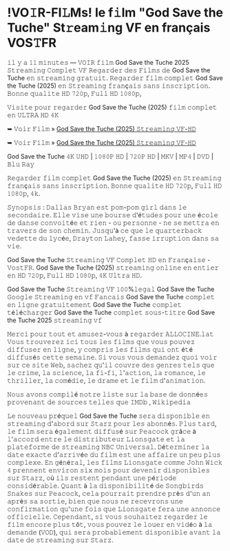 # !VO𝙸R-FI𝙻Ms! le f𝚒lm "God Save the Tuche" St𝚛eam𝚒ng VF en français VOS𝚃FR

𝚒𝚕 𝚢 𝚊 𝟷𝟷 𝚖𝚒𝚗𝚞𝚝𝚎𝚜 — 𝚅𝙾𝙸𝚁 𝚏𝚒𝚕𝚖 God Save the Tuche 2025 𝚂𝚝𝚛𝚎𝚊𝚖𝚒𝚗𝚐 𝙲𝚘𝚖𝚙𝚕𝚎𝚝 𝚅𝙵 𝚁𝚎𝚐𝚊𝚛𝚍𝚎𝚛 𝚍𝚎𝚜 𝙵𝚒𝚕𝚖𝚜 𝚍𝚎 God Save the Tuche 𝚎𝚗 𝚜𝚝𝚛𝚎𝚊𝚖𝚒𝚗𝚐 𝚐𝚛𝚊𝚝𝚞𝚒𝚝. 𝚁𝚎𝚐𝚊𝚛𝚍𝚎𝚛 𝚏𝚒𝚕𝚖 𝚌𝚘𝚖𝚙𝚕𝚎𝚝 God Save the Tuche (2025) 𝚎𝚗 𝚂𝚝𝚛𝚎𝚊𝚖𝚒𝚗𝚐 𝚏𝚛𝚊𝚗ç𝚊𝚒𝚜 𝚜𝚊𝚗𝚜 𝚒𝚗𝚜𝚌𝚛𝚒𝚙𝚝𝚒𝚘𝚗. 𝙱𝚘𝚗𝚗𝚎 𝚚𝚞𝚊𝚕𝚒𝚝𝚎 𝙷𝙳 𝟽𝟸𝟶𝚙, 𝙵𝚞𝚕𝚕 𝙷𝙳 𝟷𝟶𝟾𝟶𝚙,

𝚅𝚒𝚜𝚒𝚝𝚎 𝚙𝚘𝚞𝚛 𝚛𝚎𝚐𝚊𝚛𝚍𝚎𝚛 God Save the Tuche (2025) 𝚏𝚒𝚕𝚖 𝚌𝚘𝚖𝚙𝚕𝚎𝚝 𝚎𝚗 𝚄𝙻𝚃𝚁𝙰 𝙷𝙳 𝟺𝙺

➥ 𝚅𝚘𝚒𝚛 𝙵𝚒𝚕𝚖 » [God Save the Tuche (2025) 𝚂𝚝𝚛𝚎𝚊𝚖𝚒𝚗𝚐 𝚅𝙵-𝙷𝙳](https://t.co/JdeJOKTbMz)

➥ 𝚅𝚘𝚒𝚛 𝙵𝚒𝚕𝚖 » [God Save the Tuche (2025) 𝚂𝚝𝚛𝚎𝚊𝚖𝚒𝚗𝚐 𝚅𝙵-𝙷𝙳](https://t.co/JdeJOKTbMz)

God Save the Tuche 𝟺𝙺 𝚄𝙷𝙳 | 𝟷𝟶𝟾𝟶𝙿 𝙷𝙳 | 𝟽𝟸𝟶𝙿 𝙷𝙳 | 𝙼𝙺𝚅 | 𝙼𝙿𝟺 | 𝙳𝚅𝙳 | 𝙱𝚕𝚞 𝚁𝚊𝚢

𝚁𝚎𝚐𝚊𝚛𝚍𝚎𝚛 𝚏𝚒𝚕𝚖 𝚌𝚘𝚖𝚙𝚕𝚎𝚝 God Save the Tuche (2025) 𝚎𝚗 𝚂𝚝𝚛𝚎𝚊𝚖𝚒𝚗𝚐 𝚏𝚛𝚊𝚗ç𝚊𝚒𝚜 𝚜𝚊𝚗𝚜 𝚒𝚗𝚜𝚌𝚛𝚒𝚙𝚝𝚒𝚘𝚗. 𝙱𝚘𝚗𝚗𝚎 𝚚𝚞𝚊𝚕𝚒𝚝𝚎 𝙷𝙳 𝟽𝟸𝟶𝚙, 𝙵𝚞𝚕𝚕 𝙷𝙳 𝟷𝟶𝟾𝟶𝚙, 𝟺𝚔.

𝚂𝚢𝚗𝚘𝚙𝚜𝚒𝚜 : 𝙳𝚊𝚕𝚕𝚊𝚜 𝙱𝚛𝚢𝚊𝚗 𝚎𝚜𝚝 𝚙𝚘𝚖-𝚙𝚘𝚖 𝚐𝚒𝚛𝚕 𝚍𝚊𝚗𝚜 𝚕𝚎 𝚜𝚎𝚌𝚘𝚗𝚍𝚊𝚒𝚛𝚎. 𝙴𝚕𝚕𝚎 𝚟𝚒𝚜𝚎 𝚞𝚗𝚎 𝚋𝚘𝚞𝚛𝚜𝚎 𝚍'é𝚝𝚞𝚍𝚎𝚜 𝚙𝚘𝚞𝚛 𝚞𝚗𝚎 é𝚌𝚘𝚕𝚎 𝚍𝚎 𝚍𝚊𝚗𝚜𝚎 𝚌𝚘𝚗𝚟𝚘𝚒𝚝é𝚎 𝚎𝚝 𝚛𝚒𝚎𝚗 - 𝚘𝚞 𝚙𝚎𝚛𝚜𝚘𝚗𝚗𝚎 - 𝚗𝚎 𝚜𝚎 𝚖𝚎𝚝𝚝𝚛𝚊 𝚎𝚗 𝚝𝚛𝚊𝚟𝚎𝚛𝚜 𝚍𝚎 𝚜𝚘𝚗 𝚌𝚑𝚎𝚖𝚒𝚗. 𝙹𝚞𝚜𝚚𝚞'à 𝚌𝚎 𝚚𝚞𝚎 𝚕𝚎 𝚚𝚞𝚊𝚛𝚝𝚎𝚛𝚋𝚊𝚌𝚔 𝚟𝚎𝚍𝚎𝚝𝚝𝚎 𝚍𝚞 𝚕𝚢𝚌é𝚎, 𝙳𝚛𝚊𝚢𝚝𝚘𝚗 𝙻𝚊𝚑𝚎𝚢, 𝚏𝚊𝚜𝚜𝚎 𝚒𝚛𝚛𝚞𝚙𝚝𝚒𝚘𝚗 𝚍𝚊𝚗𝚜 𝚜𝚊 𝚟𝚒𝚎.

God Save the Tuche 𝚂𝚝𝚛𝚎𝚊𝚖𝚒𝚗𝚐 𝚅𝙵 𝙲𝚘𝚖𝚙𝚕𝚎𝚝 𝙷𝙳 𝚎𝚗 𝙵𝚛𝚊𝚗ç𝚊𝚒𝚜𝚎 - 𝚅𝚘𝚜𝚝𝙵𝚁. God Save the Tuche (2025) 𝚜𝚝𝚛𝚎𝚊𝚖𝚒𝚗𝚐 𝚘𝚗𝚕𝚒𝚗𝚎 𝚎𝚗 𝚎𝚗𝚝𝚒𝚎𝚛 𝚎𝚗 𝙷𝙳 𝟽𝟸𝟶𝚙, 𝙵𝚞𝚕𝚕 𝙷𝙳 𝟷𝟶𝟾𝟶𝚙, 𝟺𝙺 𝚄𝚕𝚝𝚛𝚊 𝙷𝙳.

God Save the Tuche 𝚂𝚝𝚛𝚎𝚊𝚖𝚒𝚗𝚐 𝚅𝙵 𝟷𝟶𝟶%𝚕𝚎𝚐𝚊𝚕 God Save the Tuche 𝙶𝚘𝚘𝚐𝚕𝚎 𝚂𝚝𝚛𝚎𝚊𝚖𝚒𝚗𝚐 𝚎𝚗 𝚟𝚏 𝙵𝚊𝚗𝚌𝚊𝚒𝚜 God Save the Tuche 𝚌𝚘𝚖𝚙𝚕𝚎𝚝 𝚎𝚗 𝚕𝚒𝚐𝚗𝚎 𝚐𝚛𝚊𝚝𝚞𝚒𝚝𝚎𝚖𝚎𝚗𝚝 God Save the Tuche 𝚌𝚘𝚖𝚙𝚕𝚎𝚝 𝚝é𝚕é𝚌𝚑𝚊𝚛𝚐𝚎𝚛 God Save the Tuche 𝚌𝚘𝚖𝚙𝚕𝚎𝚝 𝚜𝚘𝚞𝚜-𝚝𝚒𝚝𝚛𝚎 God Save the Tuche 2025 𝚜𝚝𝚛𝚎𝚊𝚖𝚒𝚗𝚐 𝚟𝚏

𝙼𝚎𝚛𝚌𝚒 𝚙𝚘𝚞𝚛 𝚝𝚘𝚞𝚝 𝚎𝚝 𝚊𝚖𝚞𝚜𝚎𝚣-𝚟𝚘𝚞𝚜 à 𝚛𝚎𝚐𝚊𝚛𝚍𝚎𝚛 𝙰𝙻𝙻𝙾𝙲𝙸𝙽𝙴.𝚕𝚊𝚝 𝚅𝚘𝚞𝚜 𝚝𝚛𝚘𝚞𝚟𝚎𝚛𝚎𝚣 𝚒𝚌𝚒 𝚝𝚘𝚞𝚜 𝚕𝚎𝚜 𝚏𝚒𝚕𝚖𝚜 𝚚𝚞𝚎 𝚟𝚘𝚞𝚜 𝚙𝚘𝚞𝚟𝚎𝚣 𝚍𝚒𝚏𝚏𝚞𝚜𝚎𝚛 𝚎𝚗 𝚕𝚒𝚐𝚗𝚎, 𝚢 𝚌𝚘𝚖𝚙𝚛𝚒𝚜 𝚕𝚎𝚜 𝚏𝚒𝚕𝚖𝚜 𝚚𝚞𝚒 𝚘𝚗𝚝 é𝚝é 𝚍𝚒𝚏𝚏𝚞𝚜é𝚜 𝚌𝚎𝚝𝚝𝚎 𝚜𝚎𝚖𝚊𝚒𝚗𝚎. 𝚂𝚒 𝚟𝚘𝚞𝚜 𝚟𝚘𝚞𝚜 𝚍𝚎𝚖𝚊𝚗𝚍𝚎𝚣 𝚚𝚞𝚘𝚒 𝚟𝚘𝚒𝚛 𝚜𝚞𝚛 𝚌𝚎 𝚜𝚒𝚝𝚎 𝚆𝚎𝚋, 𝚜𝚊𝚌𝚑𝚎𝚣 𝚚𝚞'𝚒𝚕 𝚌𝚘𝚞𝚟𝚛𝚎 𝚍𝚎𝚜 𝚐𝚎𝚗𝚛𝚎𝚜 𝚝𝚎𝚕𝚜 𝚚𝚞𝚎 𝚕𝚎 𝚌𝚛𝚒𝚖𝚎, 𝚕𝚊 𝚜𝚌𝚒𝚎𝚗𝚌𝚎, 𝚕𝚊 𝚏𝚒-𝚏𝚒, 𝚕'𝚊𝚌𝚝𝚒𝚘𝚗, 𝚕𝚊 𝚛𝚘𝚖𝚊𝚗𝚌𝚎, 𝚕𝚎 𝚝𝚑𝚛𝚒𝚕𝚕𝚎𝚛, 𝚕𝚊 𝚌𝚘𝚖é𝚍𝚒𝚎, 𝚕𝚎 𝚍𝚛𝚊𝚖𝚎 𝚎𝚝 𝚕𝚎 𝚏𝚒𝚕𝚖 𝚍'𝚊𝚗𝚒𝚖𝚊𝚝𝚒𝚘𝚗.

𝙽𝚘𝚞𝚜 𝚊𝚟𝚘𝚗𝚜 𝚌𝚘𝚖𝚙𝚒𝚕é 𝚗𝚘𝚝𝚛𝚎 𝚕𝚒𝚜𝚝𝚎 𝚜𝚞𝚛 𝚕𝚊 𝚋𝚊𝚜𝚎 𝚍𝚎 𝚍𝚘𝚗𝚗é𝚎𝚜 𝚙𝚛𝚘𝚟𝚎𝚗𝚊𝚗𝚝 𝚍𝚎 𝚜𝚘𝚞𝚛𝚌𝚎𝚜 𝚝𝚎𝚕𝚕𝚎𝚜 𝚚𝚞𝚎 𝙸𝙼𝙳𝚋 , 𝚆𝚒𝚔𝚒𝚙𝚎𝚍𝚒𝚊

𝙻𝚎 𝚗𝚘𝚞𝚟𝚎𝚊𝚞 𝚙𝚛é𝚚𝚞𝚎𝚕 God Save the Tuche 𝚜𝚎𝚛𝚊 𝚍𝚒𝚜𝚙𝚘𝚗𝚒𝚋𝚕𝚎 𝚎𝚗 𝚜𝚝𝚛𝚎𝚊𝚖𝚒𝚗𝚐 𝚍'𝚊𝚋𝚘𝚛𝚍 𝚜𝚞𝚛 𝚂𝚝𝚊𝚛𝚣 𝚙𝚘𝚞𝚛 𝚕𝚎𝚜 𝚊𝚋𝚘𝚗𝚗é𝚜. 𝙿𝚕𝚞𝚜 𝚝𝚊𝚛𝚍, 𝚕𝚎 𝚏𝚒𝚕𝚖 𝚜𝚎𝚛𝚊 é𝚐𝚊𝚕𝚎𝚖𝚎𝚗𝚝 𝚍𝚒𝚏𝚏𝚞𝚜é 𝚜𝚞𝚛 𝙿𝚎𝚊𝚌𝚘𝚌𝚔 𝚐𝚛â𝚌𝚎 à 𝚕'𝚊𝚌𝚌𝚘𝚛𝚍 𝚎𝚗𝚝𝚛𝚎 𝚕𝚎 𝚍𝚒𝚜𝚝𝚛𝚒𝚋𝚞𝚝𝚎𝚞𝚛 𝙻𝚒𝚘𝚗𝚜𝚐𝚊𝚝𝚎 𝚎𝚝 𝚕𝚊 𝚙𝚕𝚊𝚝𝚎𝚏𝚘𝚛𝚖𝚎 𝚍𝚎 𝚜𝚝𝚛𝚎𝚊𝚖𝚒𝚗𝚐 𝙽𝙱𝙲 𝚄𝚗𝚒𝚟𝚎𝚛𝚜𝚊𝚕. 𝙳é𝚝𝚎𝚛𝚖𝚒𝚗𝚎𝚛 𝚕𝚊 𝚍𝚊𝚝𝚎 𝚎𝚡𝚊𝚌𝚝𝚎 𝚍'𝚊𝚛𝚛𝚒𝚟é𝚎 𝚍𝚞 𝚏𝚒𝚕𝚖 𝚎𝚜𝚝 𝚞𝚗𝚎 𝚊𝚏𝚏𝚊𝚒𝚛𝚎 𝚞𝚗 𝚙𝚎𝚞 𝚙𝚕𝚞𝚜 𝚌𝚘𝚖𝚙𝚕𝚎𝚡𝚎. 𝙴𝚗 𝚐é𝚗é𝚛𝚊𝚕, 𝚕𝚎𝚜 𝚏𝚒𝚕𝚖𝚜 𝙻𝚒𝚘𝚗𝚜𝚐𝚊𝚝𝚎 𝚌𝚘𝚖𝚖𝚎 𝙹𝚘𝚑𝚗 𝚆𝚒𝚌𝚔 𝟺 𝚙𝚛𝚎𝚗𝚗𝚎𝚗𝚝 𝚎𝚗𝚟𝚒𝚛𝚘𝚗 𝚜𝚒𝚡 𝚖𝚘𝚒𝚜 𝚙𝚘𝚞𝚛 𝚍𝚎𝚟𝚎𝚗𝚒𝚛 𝚍𝚒𝚜𝚙𝚘𝚗𝚒𝚋𝚕𝚎𝚜 𝚜𝚞𝚛 𝚂𝚝𝚊𝚛𝚣, 𝚘ù 𝚒𝚕𝚜 𝚛𝚎𝚜𝚝𝚎𝚗𝚝 𝚙𝚎𝚗𝚍𝚊𝚗𝚝 𝚞𝚗𝚎 𝚙é𝚛𝚒𝚘𝚍𝚎 𝚌𝚘𝚗𝚜𝚒𝚍é𝚛𝚊𝚋𝚕𝚎. 𝚀𝚞𝚊𝚗𝚝 à 𝚕𝚊 𝚍𝚒𝚜𝚙𝚘𝚗𝚒𝚋𝚒𝚕𝚒𝚝é 𝚍𝚎 𝚂𝚘𝚗𝚐𝚋𝚒𝚛𝚍𝚜 𝚂𝚗𝚊𝚔𝚎𝚜 𝚜𝚞𝚛 𝙿𝚎𝚊𝚌𝚘𝚌𝚔, 𝚌𝚎𝚕𝚊 𝚙𝚘𝚞𝚛𝚛𝚊𝚒𝚝 𝚙𝚛𝚎𝚗𝚍𝚛𝚎 𝚙𝚛è𝚜 𝚍'𝚞𝚗 𝚊𝚗 𝚊𝚙𝚛è𝚜 𝚜𝚊 𝚜𝚘𝚛𝚝𝚒𝚎, 𝚋𝚒𝚎𝚗 𝚚𝚞𝚎 𝚗𝚘𝚞𝚜 𝚗𝚎 𝚛𝚎𝚌𝚎𝚟𝚛𝚘𝚗𝚜 𝚞𝚗𝚎 𝚌𝚘𝚗𝚏𝚒𝚛𝚖𝚊𝚝𝚒𝚘𝚗 𝚚𝚞'𝚞𝚗𝚎 𝚏𝚘𝚒𝚜 𝚚𝚞𝚎 𝙻𝚒𝚘𝚗𝚜𝚐𝚊𝚝𝚎 𝚏𝚎𝚛𝚊 𝚞𝚗𝚎 𝚊𝚗𝚗𝚘𝚗𝚌𝚎 𝚘𝚏𝚏𝚒𝚌𝚒𝚎𝚕𝚕𝚎. 𝙲𝚎𝚙𝚎𝚗𝚍𝚊𝚗𝚝, 𝚜𝚒 𝚟𝚘𝚞𝚜 𝚜𝚘𝚞𝚑𝚊𝚒𝚝𝚎𝚣 𝚛𝚎𝚐𝚊𝚛𝚍𝚎𝚛 𝚕𝚎 𝚏𝚒𝚕𝚖 𝚎𝚗𝚌𝚘𝚛𝚎 𝚙𝚕𝚞𝚜 𝚝ô𝚝, 𝚟𝚘𝚞𝚜 𝚙𝚘𝚞𝚟𝚎𝚣 𝚕𝚎 𝚕𝚘𝚞𝚎𝚛 𝚎𝚗 𝚟𝚒𝚍é𝚘 à 𝚕𝚊 𝚍𝚎𝚖𝚊𝚗𝚍𝚎 (𝚅𝙾𝙳), 𝚚𝚞𝚒 𝚜𝚎𝚛𝚊 𝚙𝚛𝚘𝚋𝚊𝚋𝚕𝚎𝚖𝚎𝚗𝚝 𝚍𝚒𝚜𝚙𝚘𝚗𝚒𝚋𝚕𝚎 𝚊𝚟𝚊𝚗𝚝 𝚕𝚊 𝚍𝚊𝚝𝚎 𝚍𝚎 𝚜𝚝𝚛𝚎𝚊𝚖𝚒𝚗𝚐 𝚜𝚞𝚛 𝚂𝚝𝚊𝚛𝚣.
